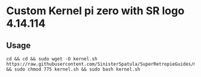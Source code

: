 # Custom Kernel pi zero with SR logo 4.14.114

## Usage

```shell
cd && cd && sudo wget -O kernel.sh  https://raw.githubusercontent.com/SinisterSpatula/SuperRetropieGuides/master/data/kernel/kernel.sh && sudo chmod 775 kernel.sh && sudo bash kernel.sh
```
